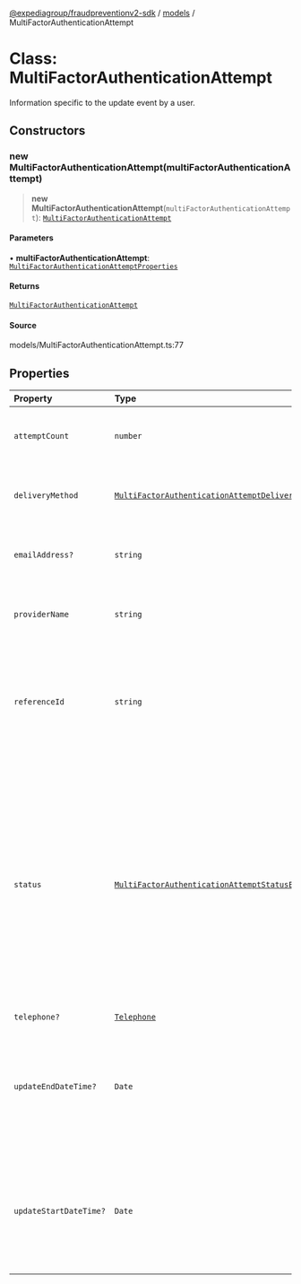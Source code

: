 [@expediagroup/fraudpreventionv2-sdk](../../index.md) / [models](../index.md) / MultiFactorAuthenticationAttempt

# Class: MultiFactorAuthenticationAttempt

Information specific to the update event by a user.

## Constructors

### new MultiFactorAuthenticationAttempt(multiFactorAuthenticationAttempt)

> **new MultiFactorAuthenticationAttempt**(`multiFactorAuthenticationAttempt`): [`MultiFactorAuthenticationAttempt`](MultiFactorAuthenticationAttempt.md)

#### Parameters

• **multiFactorAuthenticationAttempt**: [`MultiFactorAuthenticationAttemptProperties`](../interfaces/MultiFactorAuthenticationAttemptProperties.md)

#### Returns

[`MultiFactorAuthenticationAttempt`](MultiFactorAuthenticationAttempt.md)

#### Source

models/MultiFactorAuthenticationAttempt.ts:77

## Properties

| Property | Type | Description |
| :------ | :------ | :------ |
| `attemptCount` | `number` | The number of attempts a user tried for this Multi-Factor Authentication. |
| `deliveryMethod` | [`MultiFactorAuthenticationAttemptDeliveryMethodEnum`](../type-aliases/MultiFactorAuthenticationAttemptDeliveryMethodEnum.md) | The delivery method of the Multi-Factor Authentication to a user. |
| `emailAddress?` | `string` | Email address used for the Multi-Factor Authentication by a user. |
| `providerName` | `string` | The vendor providing the Multi-Factor Authentication verification. |
| `referenceId` | `string` | The identifier related to a Multi-Factor Authentication attempt by the Partner\'s system to the Multi-Factor Authentication provider. |
| `status` | [`MultiFactorAuthenticationAttemptStatusEnum`](../type-aliases/MultiFactorAuthenticationAttemptStatusEnum.md) | The status of a user\'\'s response to the Multi-Factor Authentication initiated by the Partner\'\'s system to the user.\' - `SUCCESS` - Applicable if the user successfully passed the challenge. - `ABANDON` - Applicable if the user did not complete the challenge. - `FAILED` - Applicable if the user failed the challenge. |
| `telephone?` | [`Telephone`](Telephone.md) | - |
| `updateEndDateTime?` | `Date` | The local date and time the Multi-Factor Authentication to a user ended in the Partner\'s system, in ISO-8601 date and time format `yyyy-MM-ddTHH:mm:ss.SSSZ`. |
| `updateStartDateTime?` | `Date` | The local date and time the Multi-Factor Authentication was initiated to a user from the Partner\'s system, in ISO-8601 date and time format `yyyy-MM-ddTHH:mm:ss.SSSZ`. |

